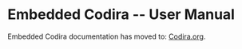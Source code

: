 # Embedded Codira -- User Manual

Embedded Codira documentation has moved to: [Codira.org](https://docs.code.org/embedded/documentation/embedded).
